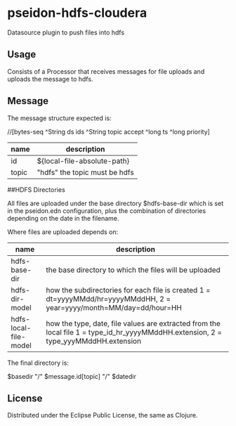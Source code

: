 # pseidon-hdfs-cloudera

Datasource plugin to push files into hdfs


## Usage

Consists of a Processor that receives messages for file uploads and uploads the message to hdfs.

## Message 

The message structure expected is:

//[bytes-seq ^String ds ids ^String topic  accept ^long ts ^long priority] 

| name | description |
| ---- | ------------|
| id   | ${local-file-absolute-path} |
| topic | "hdfs" the topic must be hdfs |

##HDFS Directories

All files are uploaded under the base directory $hdfs-base-dir which is set in the pseidon.edn configuration, plus the combination of directories depending on the date in the filename.

Where files are uploaded depends on:

| name | description |
| ---- | ----------- |
| hdfs-base-dir | the base directory to which the files will be uploaded |
| hdfs-dir-model | how the subdirectories for each file is created 1 = dt=yyyyMMdd/hr=yyyyMMddHH, 2 = year=yyyy/month=MM/day=dd/hour=HH |
| hdfs-local-file-model | how the type, date, file values are extracted from the local file 1 = type_id_hr_yyyyMMddHH.extension, 2 = type_yyyMMddHH.extension |

 
The final directory is:

$basedir "/" $message.id[topic] "/" $datedir



## License


Distributed under the Eclipse Public License, the same as Clojure.
